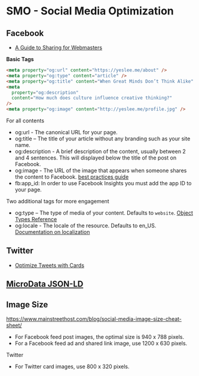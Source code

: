# SMO - Social Media Optimization

## Facebook

- [A Guide to Sharing for Webmasters](https://developers.facebook.com/docs/sharing/webmasters?locale=en_US#markup)

**Basic Tags**

```html
<meta property="og:url" content="https://yeslee.me/about" />
<meta property="og:type" content="article" />
<meta property="og:title" content="When Great Minds Don’t Think Alike" />
<meta
  property="og:description"
  content="How much does culture influence creative thinking?"
/>
<meta property="og:image" content="http://yeslee.me/profile.jpg" />
```

For all contents

- og:url - The canonical URL for your page.
- og:title – The title of your article without any branding such as your site name.
- og:description - A brief description of the content, usually between 2 and 4 sentences. This will displayed below the title of the post on Facebook.
- og:image - The URL of the image that appears when someone shares the content to Facebook. [best practices guide](https://developers.facebook.com/docs/sharing/best-practices#images)
- fb:app_id: In order to use Facebook Insights you must add the app ID to your page.

Two additional tags for more engagement

- og:type – The type of media of your content. Defaults to `website`. [Object Types Reference](https://ogp.me/?fbclid=IwAR22xRSF-MAdHfLmxyLJ368h8qp__2Y9JgDUZux2QMpDzgravM2pBFQ1OYw#types)
- og:locale - The locale of the resource. Defaults to en_US. [Documentation on localization](https://developers.facebook.com/docs/internationalization#locales)

## Twitter

- [Optimize Tweets with Cards](https://developer.twitter.com/en/docs/tweets/optimize-with-cards/overview/abouts-cards)

## [MicroData JSON-LD](https://developers.google.com/schemas/formats/json-ld?hl=zh-TW)

## Image Size

https://www.mainstreethost.com/blog/social-media-image-size-cheat-sheet/

- For Facebook feed post images, the optimal size is 940 x 788 pixels.
- For a Facebook feed ad and shared link image, use 1200 x 630 pixels.

Twitter

- For Twitter card images, use 800 x 320 pixels.
